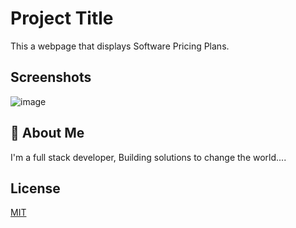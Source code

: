 
# Project Title

This a webpage that displays Software Pricing Plans. 

## Screenshots

![image](https://user-images.githubusercontent.com/40554384/151537281-94821daf-fe09-45a8-91e2-a2322e073e86.png)


## 🚀 About Me
I'm a full stack developer, Building solutions to change the world....


## License

[MIT](https://choosealicense.com/licenses/mit/)

